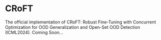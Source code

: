 # CRoFT
The official implementation of CRoFT: Robust Fine-Tuning with Concurrent Optimization for OOD Generalization and Open-Set OOD Detection (ICML2024).
Coming Soon...
